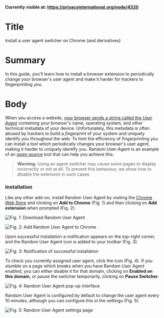 **Currently visible at: https://privacyinternational.org/node/4320**


# Title #
Install a user agent switcher on Chrome (and derivatives)

# Summary #
In this guide, you'll learn how to install a browser extension to periodically change your browser's user agent and make it harder for trackers to fingerprinting you.

# Body #
When you access a website, [your browser sends a string called the *User Agent*](https://www.whatismybrowser.com/detect/what-is-my-user-agent/) containing your browser's name, operating system, and other technical metadata of your device. Unfortunately, this metadata is often abused by trackers to build a *fingerprint* of your system and uniquely identify you throughout the web. To limit the efficiency of fingerprinting you can install a tool which periodically changes your browser's user agent, making it harder to uniquely identify you. Random User-Agent is an example of an [open-source](https://github.com/tarampampam/random-user-agent?tab=readme-ov-file) tool that can help you achieve this.

> **Warning**: Using an agent switcher may cause some pages to display incorrectly or not at all. To prevent this behaviour, we show how to disable the extension in such cases.

### Installation ###
Like any other add-on, install Random User Agent by visiting the [Chrome Web Store][1] and clicking on **Add to Chrome** (Fig. 1) and then clicking on **Add extension** when prompted (Fig. 2).

![Fig. 1: Download Random User Agent](../../images/Chrome/agent-add.png?raw=true)

![Fig. 2: Add Random User Agent to Chrome](../../images/Chrome/agent-prompt.png?raw=true)

Upon successful installation a notification appears on the top-right corner, and the Random User Agent icon is added to your toolbar (Fig. 3).

![Fig. 3: Notification of successful installation](../../images/Chrome/agent-notify.png?raw=true)

To check you currently assigned user agent, click the icon (Fig. 4). If you stumble on a page which breaks when you have Random User Agent enabled, you can either disable it for that domain, clicking on **Enabled on this domain**, or pause the switcher temporarily, clicking on **Pause Switcher**.

![Fig. 4: Random User Agent pop-up interface](../../images/Chrome/agent-test.png?raw=true)

Random User Agent is configured by default to change the user agent every 10 minutes, although you can configure this in the settings (Fig. 5).

![Fig. 5: Random User Agent settings page](../../images/Chrome/agent-settings.png?raw=true)

[1]: https://chrome.google.com/webstore/detail/random-user-agent/einpaelgookohagofgnnkcfjbkkgepnp
